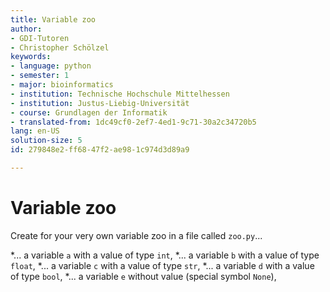 ```yaml
---
title: Variable zoo
author:
- GDI-Tutoren
- Christopher Schölzel
keywords:
- language: python
- semester: 1
- major: bioinformatics
- institution: Technische Hochschule Mittelhessen
- institution: Justus-Liebig-Universität
- course: Grundlagen der Informatik
- translated-from: 1dc49cf0-2ef7-4ed1-9c71-30a2c34720b5
lang: en-US
solution-size: 5
id: 279848e2-ff68-47f2-ae98-1c974d3d89a9

---
```

# Variable zoo

Create for your very own variable zoo in a file called `zoo.py`...

*... a variable `a` with a value of type `int`,
*... a variable `b` with a value of type `float`,
*... a variable `c` with a value of type `str`,
*... a variable `d` with a value of type `bool`,
*... a variable `e` without value (special symbol `None`),
